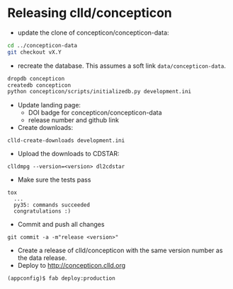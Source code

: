 
Releasing clld/concepticon
==========================

- update the clone of concepticon/concepticon-data:
```bash
cd ../concepticon-data
git checkout vX.Y
```
- recreate the database. This assumes a soft link `data/concepticon-data`.
```bash
dropdb concepticon
createdb concepticon
python concepticon/scripts/initializedb.py development.ini
```

- Update landing page:
  - DOI badge for concepticon/concepticon-data
  - release number and github link
- Create downloads:
```
clld-create-downloads development.ini 
```

- Upload the downloads to CDSTAR:
```
clldmpg --version=<version> dl2cdstar
```

- Make sure the tests pass
```
tox
  ...
  py35: commands succeeded
  congratulations :)
```

- Commit and push all changes
```
git commit -a -m"release <version>"
```

- Create a release of clld/concepticon with the same version number as the data release.
- Deploy to http://concepticon.clld.org
```
(appconfig)$ fab deploy:production
```

